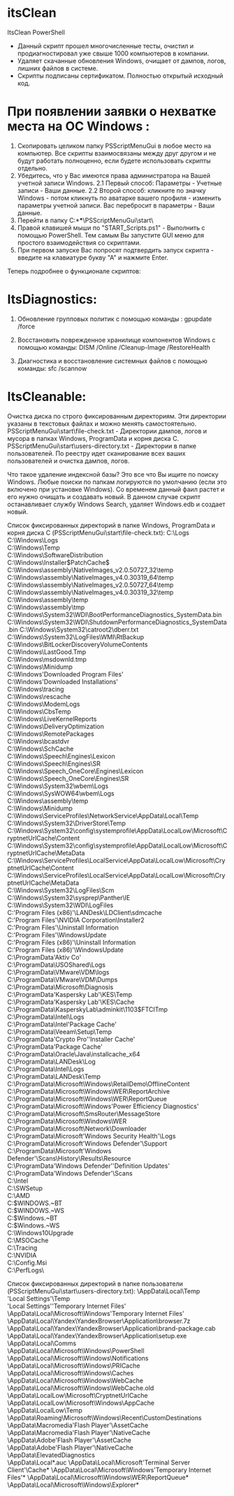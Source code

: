# itsClean
ItsClean PowerShell
* Данный скрипт прошел многочисленные тесты, очистил и продиагностировал уже свыше 1000 компьютеров в компании.
* Удаляет скачанные обновления Windows, очищает от дампов, логов, лишних файлов в системе.
* Скрипты подписаны сертификатом. Полностью открытый исходный код.

# При появлении заявки о нехватке места на ОС Windows : 

1. Скопировать целиком папку PSScriptMenuGui в любое место на компьютер. Все скрипты взаимосвязаны между друг другом и не будут работать полноценно, если будете использовать скрипты отдельно.
2. Убедитесь, что у Вас имеются права администратора на Вашей учетной записи Windows.
2.1 Первый способ: Параметры - Учетные записи - Ваши данные.
2.2 Второй способ: кликните по значку Windows - потом кликнуть по аватарке вашего профиля - изменить параметры учетной записи. Вас перебросит в параметры - Ваши данные.
3. Перейти в папку C:\***\***\PSScriptMenuGui\start\
4. Правой клавишей мыши по "START_Scripts.ps1" - Выполнить с помощью PowerShell. 
Тем самым Вы запустите GUI меню для простого взаимодействия со скриптами.
5. При первом запуске Вас попросят подтвердить запуск скрипта - введите на клавиатуре букву "А" и нажмите Enter.

Теперь подробнее о функционале скриптов:

# ItsDiagnostics:

1. Обновление групповых политик с помощью команды : 
gpupdate /force 
 
2. Восстановить поврежденное хранилище компонентов Windows с помощью команды: 
DISM /Online /Cleanup-Image /RestoreHealth 
 
3. Диагностика и восстановление системных файлов с помощью команды: 
sfc /scannow 

# ItsCleanable:

Очистка диска по строго фиксированным директориям. Эти директории указаны в текстовых файлах и можно менять самостоятельно. 
PSScriptMenuGui\start\file-check.txt - Директории дампов, логов и мусора в папках Windows, ProgramData и корня диска С.
PSScriptMenuGui\start\users-directory.txt - Директории в папке пользователей. По реестру идет сканирование всех ваших пользователей и очистка дампов, логов.

Что такое удаление индексной базы?
Это все что Вы ищите по поиску Windows. Любые поиски по папкам логируются по умолчанию (если это включено при установке Windows). Со временем данный фаил растет и его нужно очищать и создавать новый. В данном случае скрипт останавливает службу Windows Search, удаляет Windows.edb и создает новый. 

Список фиксированных директорий в папке Windows, ProgramData и корня диска С (PSScriptMenuGui\start\file-check.txt):
C:\Logs\
C:\Windows\Logs\
C:\Windows\Temp\
C:\Windows\SoftwareDistribution\
C:\Windows\Installer\$PatchCache$\
C:\Windows\assembly\NativeImages_v2.0.50727_32\temp\
C:\Windows\assembly\NativeImages_v4.0.30319_64\temp\
C:\Windows\assembly\NativeImages_v2.0.50727_64\temp\
C:\Windows\assembly\NativeImages_v4.0.30319_32\temp\
C:\Windows\assembly\temp\
C:\Windows\assembly\tmp\
C:\Windows\System32\WDI\BootPerformanceDiagnostics_SystemData.bin
C:\Windows\System32\WDI\ShutdownPerformanceDiagnostics_SystemData.bin
C:\Windows\System32\catroot2\dberr.txt
C:\Windows\System32\LogFiles\WMI\RtBackup\
C:\Windows\BitLockerDiscoveryVolumeContents\
C:\Windows\LastGood.Tmp\
C:\Windows\msdownld.tmp\
C:\Windows\Minidump\
C:\Windows\'Downloaded Program Files'\
C:\Windows\'Downloaded Installations'\
C:\Windows\tracing\
C:\Windows\rescache\
C:\Windows\ModemLogs\
C:\Windows\CbsTemp\
C:\Windows\LiveKernelReports\
C:\Windows\DeliveryOptimization\
C:\Windows\RemotePackages\
C:\Windows\bcastdvr\
C:\Windows\SchCache\
C:\Windows\Speech\Engines\Lexicon\
C:\Windows\Speech\Engines\SR\
C:\Windows\Speech_OneCore\Engines\Lexicon\
C:\Windows\Speech_OneCore\Engines\SR\
C:\Windows\System32\wbem\Logs\
C:\Windows\SysWOW64\wbem\Logs\
C:\Windows\assembly\temp\
C:\Windows\Minidump\
C:\Windows\ServiceProfiles\NetworkService\AppData\Local\Temp\
C:\Windows\System32\DriverStore\Temp\
C:\Windows\System32\config\systemprofile\AppData\LocalLow\Microsoft\CryptnetUrlCache\Content\
C:\Windows\System32\config\systemprofile\AppData\LocalLow\Microsoft\CryptnetUrlCache\MetaData\
C:\Windows\ServiceProfiles\LocalService\AppData\LocalLow\Microsoft\CryptnetUrlCache\Content\
C:\Windows\ServiceProfiles\LocalService\AppData\LocalLow\Microsoft\CryptnetUrlCache\MetaData\
C:\Windows\System32\LogFiles\Scm\
C:\Windows\System32\sysprep\Panther\IE\
C:\Windows\System32\WDI\LogFiles\
C:\'Program Files (x86)'\LANDesk\LDClient\sdmcache\
C:\'Program Files'\NVIDIA Corporation\Installer2\
C:\'Program Files'\Uninstall Information\
C:\'Program Files'\WindowsUpdate\
C:\'Program Files (x86)'\Uninstall Information\
C:\'Program Files (x86)'\WindowsUpdate\
C:\ProgramData\'Aktiv Co'\
C:\ProgramData\USOShared\Logs\
C:\ProgramData\VMware\VDM\logs\
C:\ProgramData\VMware\VDM\Dumps\
C:\ProgramData\Microsoft\Diagnosis\
C:\ProgramData\'Kaspersky Lab'\KES\Temp\
C:\ProgramData\'Kaspersky Lab'\KES\Cache\
C:\ProgramData\KasperskyLab\adminkit\1103\$FTCITmp\
C:\ProgramData\Intel\Logs\
C:\ProgramData\Intel\'Package Cache'\
C:\ProgramData\Veeam\Setup\Temp\
C:\ProgramData\'Crypto Pro'\'Installer Cache'\
C:\ProgramData\'Package Cache'\
C:\ProgramData\Oracle\Java\installcache_x64\
C:\ProgramData\LANDesk\Log\
C:\ProgramData\Intel\Logs\
C:\ProgramData\LANDesk\Temp\
C:\ProgramData\Microsoft\Windows\RetailDemo\OfflineContent\
C:\ProgramData\Microsoft\Windows\WER\ReportArchive\
C:\ProgramData\Microsoft\Windows\WER\ReportQueue\
C:\ProgramData\Microsoft\Windows\'Power Efficiency Diagnostics'\
C:\ProgramData\Microsoft\SmsRouter\MessageStore\
C:\ProgramData\Microsoft\Windows\WER\
C:\ProgramData\Microsoft\Network\Downloader\
C:\ProgramData\Microsoft\'Windows Security Health'\Logs\
C:\ProgramData\Microsoft\'Windows Defender'\Support\
C:\ProgramData\Microsoft\'Windows Defender'\Scans\History\Results\Resource\
C:\ProgramData\'Windows Defender'\'Definition Updates'\
C:\ProgramData\'Windows Defender'\Scans\
C:\Intel\
C:\SWSetup\
C:\AMD\
C:\$WINDOWS.~BT\
C:\$WINDOWS.~WS\
C:\$Windows.~BT\
C:\$Windows.~WS\
C:\Windows10Upgrade\
C:\MSOCache\
C:\Tracing\
C:\NVIDIA\
C:\Config.Msi\
C:\PerfLogs\

Список фиксированных директорий в папке пользователи (PSScriptMenuGui\start\users-directory.txt):
\AppData\Local\Temp\
\'Local Settings'\Temp\
\'Local Settings'\'Temporary Internet Files'\
\AppData\Local\Microsoft\Windows\'Temporary Internet Files'\
\AppData\Local\Yandex\YandexBrowser\Application\browser.7z
\AppData\Local\Yandex\YandexBrowser\Application\brand-package.cab
\AppData\Local\Yandex\YandexBrowser\Application\setup.exe
\AppData\Local\Comms\
\AppData\Local\Microsoft\Windows\PowerShell\
\AppData\Local\Microsoft\Windows\Notifications\
\AppData\Local\Microsoft\Windows\PRICache\
\AppData\Local\Microsoft\Windows\Caches\
\AppData\Local\Microsoft\Windows\WebCache\
\AppData\Local\Microsoft\Windows\WebCache.old\
\AppData\LocalLow\Microsoft\CryptnetUrlCache\
\AppData\LocalLow\Microsoft\Windows\AppCache\
\AppData\LocalLow\Temp\
\AppData\Roaming\Microsoft\Windows\Recent\CustomDestinations\
\AppData\Macromedia\'Flash Player'\AssetCache\
\AppData\Macromedia\'Flash Player'\NativeCache\
\AppData\Adobe\'Flash Player'\AssetCache\
\AppData\Adobe\'Flash Player'\NativeCache\
\AppData\ElevatedDiagnostics\
\AppData\Local\*.auc
\AppData\Local\Microsoft\'Terminal Server Client'\Cache\*
\AppData\Local\Microsoft\Windows\'Temporary Internet Files'\*
\AppData\Local\Microsoft\Windows\WER\ReportQueue\*
\AppData\Local\Microsoft\Windows\Explorer\*
